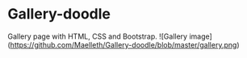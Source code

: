 # Gallery-doodle
Gallery page with HTML, CSS and Bootstrap.
![Gallery image] (https://github.com/Maelleth/Gallery-doodle/blob/master/gallery.png)
